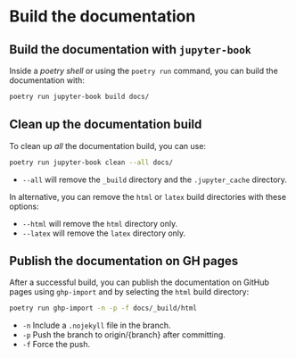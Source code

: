 
# Build the documentation

## Build the documentation with `jupyter-book`

Inside a *poetry shell* or using the `poetry run` command, you can build the
documentation with:

```bash
poetry run jupyter-book build docs/
```

## Clean up the documentation build

To clean up *all* the documentation build, you can use:

```bash
poetry run jupyter-book clean --all docs/
```

* `--all` will remove the `_build` directory and the `.jupyter_cache` directory.

In alternative, you can remove the `html` or `latex` build directories with
these options:

* `--html` will remove the `html` directory only.
* `--latex` will remove the `latex` directory only.

## Publish the documentation on GH pages

After a successful build, you can publish the documentation on GitHub pages
using `ghp-import` and by selecting the `html` build directory:

```bash
poetry run ghp-import -n -p -f docs/_build/html
```

* `-n` Include a `.nojekyll` file in the branch.
* `-p` Push the branch to origin/{branch} after committing.
* `-f` Force the push.
